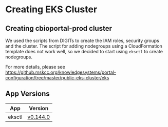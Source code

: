# Creating EKS Cluster

## Creating cbioportal-prod cluster
We used the scripts from DIGITs to create the IAM roles, security groups and the cluster. The script for adding nodegroups using a CloudFormation template
does not work well, so we decided to start using `eksctl` to create nodegroups.

For more details, please see https://github.mskcc.org/knowledgesystems/portal-configuration/tree/master/public-eks-cluster/eks

## App Versions

| App    | Version                                                        |
|--------|----------------------------------------------------------------|
| eksctl | [v0.144.0](https://github.com/weaveworks/eksctl/tree/v0.144.0) |

 
